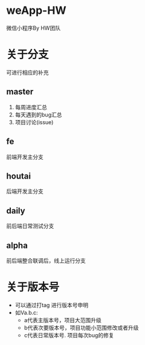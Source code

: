# weApp-HW
微信小程序By HW团队

# 关于分支
可进行相应的补充

## master

1. 每周进度汇总
2. 每天遇到的bug汇总
3. 项目讨论(issue)

## fe

前端开发主分支

## houtai

后端开发主分支


## daily

前后端日常测试分支

## alpha

前后端整合联调后，线上运行分支

# 关于版本号

- 可以通过打tag 进行版本号申明
- 如Va.b.c: 
	- a代表主版本号，项目大范围升级
	- b代表次要版本号，项目功能小范围修改或者升级
	- c代表日常版本号. 项目每次bug的修复

